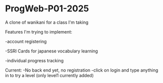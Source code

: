 # ProgWeb-P01-2025
A clone of wanikani for a class I'm taking

Features I'm trying to implement:

-account registering

-SSRI Cards for japanese vocabulary learning

-individual progress tracking


Current:
-No back end yet, no registration
-click on login and type anything in to try a level (only level1 currently added)
